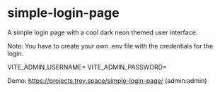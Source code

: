 # simple-login-page
A simple login page with a cool dark neon themed user interface.

Note: You have to create your own .env file with the credentials for the login.


VITE_ADMIN_USERNAME=
VITE_ADMIN_PASSWORD=

Demo: https://projects.trey.space/simple-login-page/ (admin:admin)


